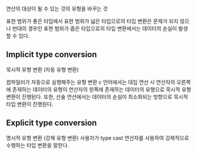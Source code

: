 연산의 대상이 될 수 있는 것의 유형을 바꾸는 것

표현 범위가 좋은 타입에서 표현 범위가 넓은 타입으로의 타입 변환은 문제가 되지 않으나 반대의 경우인 표현 범위가 좁은 타입으로의 타입 변환에서는 데이터의 손실이 발생할 수 있다.

## Implicit type conversion

묵시적 유형 변환 (자동 유형 변환)

컴파일러가 자동으로 실행해주는 유형 변환
c 언어에서는 대입 연산 시 연산자의 오른쪽에 존재하는 데이터의 유형이 연산자의 왼쪽에 존재하는 데이터의 유형으로 묵시적 유형 변환이 진행된다.
또한, 산술 연산에서는 데이터의 손실이 최소화되는 방향으로 묵시적 타입 변환이 진행된다.

## Explicit type conversion

명시적  유형 변환 (강제 유형 변환)
사용자가 type cast 연산자를 사용하여 강제적으로 수행하는 타입 변환을 말한다.
